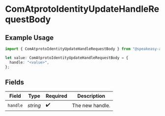 # ComAtprotoIdentityUpdateHandleRequestBody

## Example Usage

```typescript
import { ComAtprotoIdentityUpdateHandleRequestBody } from "@speakeasy-api/bluesky/models/operations";

let value: ComAtprotoIdentityUpdateHandleRequestBody = {
  handle: "<value>",
};
```

## Fields

| Field              | Type               | Required           | Description        |
| ------------------ | ------------------ | ------------------ | ------------------ |
| `handle`           | *string*           | :heavy_check_mark: | The new handle.    |